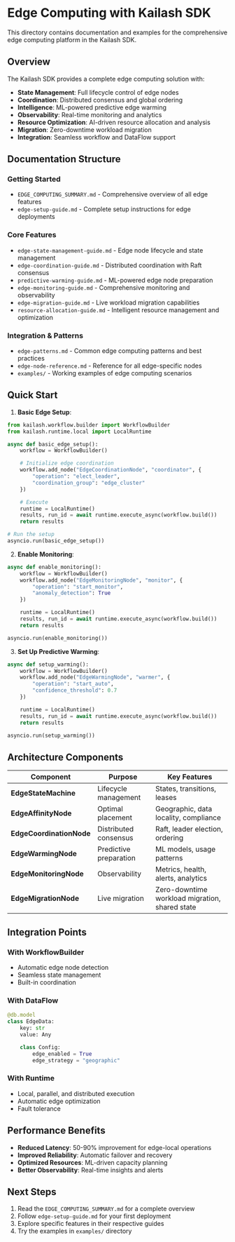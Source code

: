 # Edge Computing with Kailash SDK

This directory contains documentation and examples for the comprehensive edge computing platform in the Kailash SDK.

## Overview

The Kailash SDK provides a complete edge computing solution with:
- **State Management**: Full lifecycle control of edge nodes
- **Coordination**: Distributed consensus and global ordering
- **Intelligence**: ML-powered predictive edge warming
- **Observability**: Real-time monitoring and analytics
- **Resource Optimization**: AI-driven resource allocation and analysis
- **Migration**: Zero-downtime workload migration
- **Integration**: Seamless workflow and DataFlow support

## Documentation Structure

### Getting Started
- `EDGE_COMPUTING_SUMMARY.md` - Comprehensive overview of all edge features
- `edge-setup-guide.md` - Complete setup instructions for edge deployments

### Core Features
- `edge-state-management-guide.md` - Edge node lifecycle and state management
- `edge-coordination-guide.md` - Distributed coordination with Raft consensus
- `predictive-warming-guide.md` - ML-powered edge node preparation
- `edge-monitoring-guide.md` - Comprehensive monitoring and observability
- `edge-migration-guide.md` - Live workload migration capabilities
- `resource-allocation-guide.md` - Intelligent resource management and optimization

### Integration & Patterns
- `edge-patterns.md` - Common edge computing patterns and best practices
- `edge-node-reference.md` - Reference for all edge-specific nodes
- `examples/` - Working examples of edge computing scenarios

## Quick Start

1. **Basic Edge Setup**:
```python
from kailash.workflow.builder import WorkflowBuilder
from kailash.runtime.local import LocalRuntime

async def basic_edge_setup():
    workflow = WorkflowBuilder()

    # Initialize edge coordination
    workflow.add_node("EdgeCoordinationNode", "coordinator", {
        "operation": "elect_leader",
        "coordination_group": "edge_cluster"
    })

    # Execute
    runtime = LocalRuntime()
    results, run_id = await runtime.execute_async(workflow.build())
    return results

# Run the setup
asyncio.run(basic_edge_setup())
```

2. **Enable Monitoring**:
```python
async def enable_monitoring():
    workflow = WorkflowBuilder()
    workflow.add_node("EdgeMonitoringNode", "monitor", {
        "operation": "start_monitor",
        "anomaly_detection": True
    })

    runtime = LocalRuntime()
    results, run_id = await runtime.execute_async(workflow.build())
    return results

asyncio.run(enable_monitoring())
```

3. **Set Up Predictive Warming**:
```python
async def setup_warming():
    workflow = WorkflowBuilder()
    workflow.add_node("EdgeWarmingNode", "warmer", {
        "operation": "start_auto",
        "confidence_threshold": 0.7
    })

    runtime = LocalRuntime()
    results, run_id = await runtime.execute_async(workflow.build())
    return results

asyncio.run(setup_warming())
```

## Architecture Components

| Component | Purpose | Key Features |
|-----------|---------|--------------|
| **EdgeStateMachine** | Lifecycle management | States, transitions, leases |
| **EdgeAffinityNode** | Optimal placement | Geographic, data locality, compliance |
| **EdgeCoordinationNode** | Distributed consensus | Raft, leader election, ordering |
| **EdgeWarmingNode** | Predictive preparation | ML models, usage patterns |
| **EdgeMonitoringNode** | Observability | Metrics, health, alerts, analytics |
| **EdgeMigrationNode** | Live migration | Zero-downtime workload migration, shared state |

## Integration Points

### With WorkflowBuilder
- Automatic edge node detection
- Seamless state management
- Built-in coordination

### With DataFlow
```python
@db.model
class EdgeData:
    key: str
    value: Any

    class Config:
        edge_enabled = True
        edge_strategy = "geographic"
```

### With Runtime
- Local, parallel, and distributed execution
- Automatic edge optimization
- Fault tolerance

## Performance Benefits

- **Reduced Latency**: 50-90% improvement for edge-local operations
- **Improved Reliability**: Automatic failover and recovery
- **Optimized Resources**: ML-driven capacity planning
- **Better Observability**: Real-time insights and alerts

## Next Steps

1. Read the `EDGE_COMPUTING_SUMMARY.md` for a complete overview
2. Follow `edge-setup-guide.md` for your first deployment
3. Explore specific features in their respective guides
4. Try the examples in `examples/` directory

